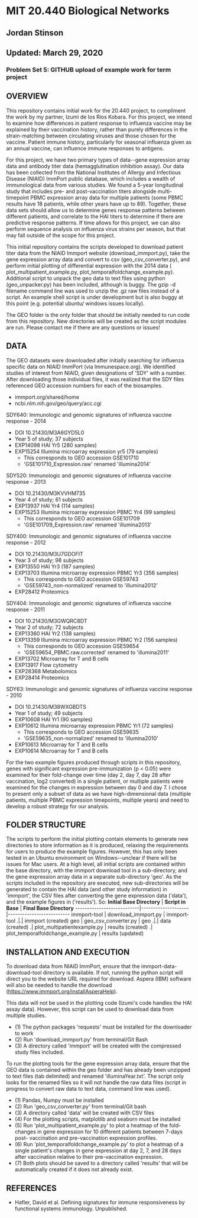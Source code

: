 # MIT 20.440 Biological Networks #############################################################################

## Jordan Stinson
## Updated: March 29, 2020
### Problem Set 5: GITHUB upload of example work for term project

## OVERVIEW
This repository contains initial work for the 20.440 project, to compliment
the work by my partner, Izumi de los Rios Kobara. For this project, we intend
to examine how differences in patient response to influenza vaccine may be
explained by their vaccination history, rather than purely differences in the
strain-matching between circulating viruses and those chosen for the vaccine.
Patient immune history, particularly for seasonal influenza given as an annual
vaccine, can influence immune responses to antigens.

For this project, we have two primary types of data--gene expression array
data and antibody titer data (hemagglutination inhibition assay). Our data
has been collected from the National Institutes of Allergy and Infectious
Disease (NIAID) ImmPort public database, which includes a wealth of
immunological data from various studies. We found a 5-year longitudinal study
that includes pre- and post-vaccination titers alongside multi-timepoint PBMC
expression array data for multiple patients (some PBMC results have 18
patients, while other years have up to 89). Together, these data sets should
allow us to determine genes response patterns between different patients,
and correlate to the HAI titers to determine if there are predictive response
patterns. If time allows for this project, we can also perform sequence
analysis on influenza virus strains per season, but that may fall outside of
the scope for this project.

This initial repository contains the scripts developed to download patient
titer data from the NIAID Immport website (download_immport.py), take the
gene expression array data and convert to csv (geo_csv_converter.py), and
perform initial plotting of differential expression with the 2014 data (
plot_multipatient_example.py, plot_temporalfoldchange_example.py). Additional
script to unpack the geo data to text files using python (geo_unpacker.py)
has been included, although is buggy. The gzip -d filename command line was
used to unzip the .gz raw files instead of a script. An example shell script
is under development but is also buggy at this point (e.g. potential ubuntu/
windows issues locally).

The GEO folder is the only folder that should be initially needed to run code
from this repository. New directories will be created as the script modules
are run. Please contact me if there are any questions or issues!

## DATA
The GEO datasets were downloaded after initially searching for influenza
specific data on NIAID ImmPort (via Immunespace.org). We identified studies
of interest from NIAID, given designations of 'SDY' with a number. After
downloading those individual files, it was realized that the SDY files
referenced GEO accession numbers for each of the biosamples.
* immport.org/shared/home
* ncbi.nlm.nih.gov/geo/query/acc.cgi

SDY640: Immunologic and genomic signatures of influenza vaccine
response - 2014
* DOI 10.21430/M3A6GYD5L0
* Year 5 of study; 37 subjects
* EXP14098 HAI Yr5 (280 samples)
* EXP15254 Illumina microarray expression yr5 (79 samples)
  * This corresponds to GEO accession GSE101710
  * 'GSE101710_Expression.raw' renamed 'illumina2014'

SDY520: Immunologic and genomic signatures of influenza vaccine
response - 2013
* DOI 10.21430/M3KVVHM735
* Year 4 of study; 61 subjects
* EXP13937 HAI Yr4 (114 samples)
* EXP15253 Illumina microarray expression PBMC Yr4 (99 samples)
  * This corresponds to GEO accession GSE101709
  * 'GSE101709_Expression.raw' renamed 'illumina2013'

SDY400: Immunologic and genomic signatures of influenza vaccine
response - 2012
* DOI 10.21430/M3U7GDOFIT
* Year 3 of study; 98 subjects
* EXP13550 HAI Yr3 (187 samples)
* EXP13703 Illumina microarray expression PBMC Yr3 (356 samples)
  * This corresponds to GEO accession GSE59743
  * 'GSE59743_non-normalized' renamed to 'illumina2012'
* EXP28412 Proteomics

SDY404: Immunologic and genomic signatures of influenza vaccine
response - 2011
* DOI 10.21430/M3GWQRC8DT
* Year 2 of study; 72 subjects
* EXP13360 HAI Yr2 (138 samples)
* EXP13359 Illumina microarray expression PBMC Yr2 (156 samples)
  * This corresponds to GEO accession GSE59654
  * 'GSE59654_PBMC.raw.corrected' renamed to 'illumina2011'
* EXP13702 Microarray for T and B cells
* EXP13917 Flow cytometry
* EXP28368 Metabolomics
* EXP28414 Proteomics

SDY63: Immunologic and genomic signatures of influenza vaccine
response - 2010
* DOI 10.21430/M38WXGBDTS
* Year 1 of study; 49 subjects
* EXP10608 HAI Yr1 (90 samples)
* EXP10612 Illumina microarray expression PBMC Yr1 (72 samples)
  * This corresponds to GEO accession GSE59635
  * 'GSE59635_non-normalized' renamed to 'illumina2010'
* EXP10613 Microarray for T and B cells
* EXP10614 Microarray for T and B cells

For the two example figures produced through scripts in this repository,
genes with significant expression pre-immunization (p < 0.05) were examined
for their fold-change over time (day 2, day 7, day 28 after vaccination,
log2 converted) in a single patient, or multiple patients were examined
for the changes in expression between day 0 and day 7. I chose to present
only a subset of data as we have high-dimensional data (multiple patients,
multiple PBMC expression timepoints, multiple years) and need to develop a
robust strategy for our analysis.

## FOLDER STRUCTURE
The scripts to perform the initial plotting contain elements to generate new
directories to store information as it is produced, relaxing the requirements
for users to produce the example figures. However, this has only been tested
in an Ubuntu environment on Windows--unclear if there will be issues for Mac
users. At a high level, all initial scripts are contained within the base
directory, with the immport download tool in a sub-directory, and the gene
expression array data in a separate sub-directory 'geo'. As the scripts
included in the repository are executed, new sub-directories will be generated
to contain the HAI data (and other study information) in 'immport', the CSV
files after converting the gene expression data ('data'), and the example
figures in ('results'). So:
**Initial Base Directory** | **Script in Base** | **Final Base Directory**
---------------------------|--------------------|--------------------------
immport-tool | download_immport.py | immport-tool
.|.| immport (created)
geo | geo_csv_converter.py | geo
.|.| data (created)
.| plot_multipatientexample.py | results (created)
.| plot_temporalfoldchange_example.py | results (updated)

## INSTALLATION AND EXECUTION
To download data from NIAID ImmPort, ensure that the immport-data-download-tool
directory is available. If not, running the python script will direct you to
the website URL required for download. Aspera (IBM) software will also be
needed to handle the download (https://www.immport.org/installAsperaHelp).

This data will not be used in the plotting code (Izumi's code handles the HAI
assay data). However, this script can be used to download data from multiple
studies.
* (1) The python packages 'requests' must be installed for the downloader to
work
* (2) Run 'download_immport.py' from terminal/Git Bash
* (3) A directory called 'immport' will be created with the compressed study
files included.

To run the plotting tools for the gene expression array data, ensure that the
GEO data is contained within the geo folder and has already been unzipped to
text files (tab delimited) and renamed 'illuminaYear.txt'. The script only
looks for the renamed files so it will not handle the raw data files (script
in progress to convert raw data to text data, command line was used).
* (1) Pandas, Numpy must be installed
* (2) Run 'geo_csv_converter.py' from terminal/Git bash
* (3) A directory called 'data' will be created with CSV files
* (4) For the plotting scripts, matplotlib and seaborn must be installed
* (5) Run 'plot_multipatient_example.py' to plot a heatmap of the fold-
changes in gene expression for 10 different patients between 7-days post-
vaccination and pre-vaccination expression profiles.
* (6) Run 'plot_temporalfoldchange_example.py' to plot a heatmap of a single
patient's changes in gene expression at day 2, 7, and 28 days after vaccination
relative to their pre-vaccination expression.
* (7) Both plots should be saved to a directory called 'results' that will be
automatically created if it does not already exist.

## REFERENCES
* Hafler, David et al. Defining signatures for immune responsiveness by functional systems immunology. Unpublished.
